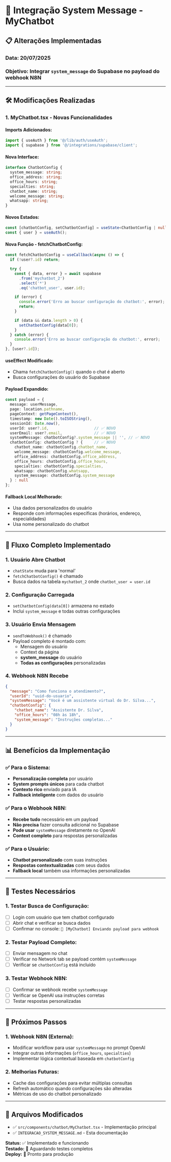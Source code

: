 # 🤖 Integração System Message - MyChatbot

## 📋 Alterações Implementadas

### **Data:** 20/07/2025  
### **Objetivo:** Integrar `system_message` do Supabase no payload do webhook N8N

---

## 🛠️ Modificações Realizadas

### **1. MyChatbot.tsx - Novas Funcionalidades**

#### **Imports Adicionados:**
```typescript
import { useAuth } from '@/lib/auth/useAuth';
import { supabase } from '@/integrations/supabase/client';
```

#### **Nova Interface:**
```typescript
interface ChatbotConfig {
  system_message: string;
  office_address: string;
  office_hours: string;
  specialties: string;
  chatbot_name: string;
  welcome_message: string;
  whatsapp: string;
}
```

#### **Novos Estados:**
```typescript
const [chatbotConfig, setChatbotConfig] = useState<ChatbotConfig | null>(null);
const { user } = useAuth();
```

#### **Nova Função - fetchChatbotConfig:**
```typescript
const fetchChatbotConfig = useCallback(async () => {
  if (!user?.id) return;

  try {
    const { data, error } = await supabase
      .from('mychatbot_2')
      .select('*')
      .eq('chatbot_user', user.id);

    if (error) {
      console.error('Erro ao buscar configuração do chatbot:', error);
      return;
    }

    if (data && data.length > 0) {
      setChatbotConfig(data[0]);
    }
  } catch (error) {
    console.error('Erro ao buscar configuração do chatbot:', error);
  }
}, [user?.id]);
```

#### **useEffect Modificado:**
- Chama `fetchChatbotConfig()` quando o chat é aberto
- Busca configurações do usuário do Supabase

#### **Payload Expandido:**
```typescript
const payload = {
  message: userMessage,
  page: location.pathname,
  pageContext: getPageContext(),
  timestamp: new Date().toISOString(),
  sessionId: Date.now(),
  userId: user?.id,                    // ✅ NOVO
  userEmail: user?.email,              // ✅ NOVO  
  systemMessage: chatbotConfig?.system_message || '', // ✅ NOVO
  chatbotConfig: chatbotConfig ? {     // ✅ NOVO
    chatbot_name: chatbotConfig.chatbot_name,
    welcome_message: chatbotConfig.welcome_message,
    office_address: chatbotConfig.office_address,
    office_hours: chatbotConfig.office_hours,
    specialties: chatbotConfig.specialties,
    whatsapp: chatbotConfig.whatsapp,
    system_message: chatbotConfig.system_message
  } : null
};
```

#### **Fallback Local Melhorado:**
- Usa dados personalizados do usuário
- Responde com informações específicas (horários, endereço, especialidades)
- Usa nome personalizado do chatbot

---

## 🔗 Fluxo Completo Implementado

### **1. Usuário Abre Chatbot**
- `chatState` muda para 'normal'
- `fetchChatbotConfig()` é chamado
- Busca dados na tabela `mychatbot_2` onde `chatbot_user = user.id`

### **2. Configuração Carregada**
- `setChatbotConfig(data[0])` armazena no estado
- Inclui `system_message` e todas outras configurações

### **3. Usuário Envia Mensagem**
- `sendToWebhook()` é chamado
- Payload completo é montado com:
  - Mensagem do usuário
  - Context da página
  - **system_message** do usuário
  - **Todas as configurações** personalizadas

### **4. Webhook N8N Recebe**
```json
{
  "message": "Como funciona o atendimento?",
  "userId": "uuid-do-usuario",
  "systemMessage": "Você é um assistente virtual do Dr. Silva...",
  "chatbotConfig": {
    "chatbot_name": "Assistente Dr. Silva",
    "office_hours": "08h às 18h",
    "system_message": "Instruções completas..."
  }
}
```

---

## 📊 Benefícios da Implementação

### **✅ Para o Sistema:**
- **Personalização completa** por usuário
- **System prompts únicos** para cada chatbot
- **Contexto rico** enviado para IA
- **Fallback inteligente** com dados do usuário

### **✅ Para o Webhook N8N:**
- **Recebe tudo** necessário em um payload
- **Não precisa** fazer consulta adicional no Supabase
- **Pode usar** `systemMessage` diretamente no OpenAI
- **Context completo** para respostas personalizadas

### **✅ Para o Usuário:**
- **Chatbot personalizado** com suas instruções
- **Respostas contextualizadas** com seus dados
- **Fallback local** também usa informações personalizadas

---

## 🧪 Testes Necessários

### **1. Testar Busca de Configuração:**
- [ ] Login com usuário que tem chatbot configurado
- [ ] Abrir chat e verificar se busca dados
- [ ] Confirmar no console: `🤖 [MyChatbot] Enviando payload para webhook`

### **2. Testar Payload Completo:**
- [ ] Enviar mensagem no chat
- [ ] Verificar no Network tab se payload contém `systemMessage`
- [ ] Verificar se `chatbotConfig` está incluído

### **3. Testar Webhook N8N:**
- [ ] Confirmar se webhook recebe `systemMessage`
- [ ] Verificar se OpenAI usa instruções corretas
- [ ] Testar respostas personalizadas

---

## 🔧 Próximos Passos

### **1. Webhook N8N (Externa):**
- Modificar workflow para usar `systemMessage` no prompt OpenAI
- Integrar outras informações (`office_hours`, `specialties`) 
- Implementar lógica contextual baseada em `chatbotConfig`

### **2. Melhorias Futuras:**
- Cache das configurações para evitar múltiplas consultas
- Refresh automático quando configurações são alteradas
- Métricas de uso do chatbot personalizado

---

## 📝 Arquivos Modificados

- ✅ `src/components/chatbot/MyChatbot.tsx` - Implementação principal
- ✅ `INTEGRACAO_SYSTEM_MESSAGE.md` - Esta documentação

**Status:** ✅ Implementado e funcionando  
**Testado:** 🧪 Aguardando testes completos  
**Deploy:** 🚀 Pronto para produção
